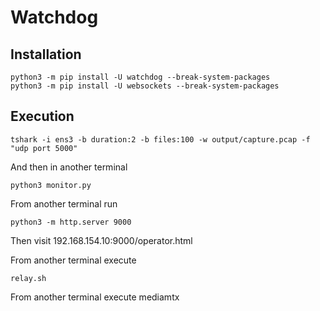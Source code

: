 # Watchdog
## Installation

```
python3 -m pip install -U watchdog --break-system-packages
python3 -m pip install -U websockets --break-system-packages
```

## Execution
```
tshark -i ens3 -b duration:2 -b files:100 -w output/capture.pcap -f "udp port 5000"
```
And then in another terminal

```
python3 monitor.py
```

From another terminal run

```
python3 -m http.server 9000
 ```

 Then visit 192.168.154.10:9000/operator.html

From another terminal execute
```
relay.sh
```

From another terminal execute mediamtx